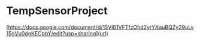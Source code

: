# TempSensorProject
[https://docs.google.com/document/d/15VI61VFTfzOhd2yrYXquBQZy29uLv15gVu0dgKECpbY/edit?usp=sharing](url)
